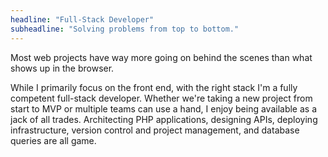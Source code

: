 ```yaml
---
headline: "Full-Stack Developer"
subheadline: "Solving problems from top to bottom."
---    
```


Most web projects have way more going on behind the scenes than what shows up in the browser.

While I primarily focus on the front end, with the right stack I'm a fully competent full-stack developer. Whether we're taking a new project from start to MVP or multiple teams can use a hand, I enjoy being available as a jack of all trades. Architecting PHP applications, designing APIs, deploying infrastructure, version control and project management, and database queries are all game.